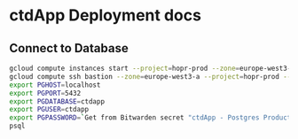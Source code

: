 # ctdApp Deployment docs


## Connect to Database

```bash
gcloud compute instances start --project=hopr-prod --zone=europe-west3-a bastion
gcloud compute ssh bastion --zone=europe-west3-a --project=hopr-prod -- -L 5432:localhost:5432
export PGHOST=localhost
export PGPORT=5432
export PGDATABASE=ctdapp
export PGUSER=ctdapp
export PGPASSWORD=`Get from Bitwarden secret "ctdApp - Postgres Production"`
psql
```
